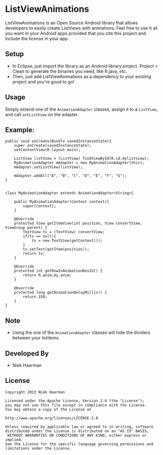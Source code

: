 ListViewAnimations
===========

ListViewAnimations is an Open Source Android library that allows developers to easily create ListViews with animations.
Feel free to use it all you want in your Android apps provided that you cite this project and include the license in your app.

Setup
-----
* In Eclipse, just import the library as an Android library project. Project > Clean to generate the binaries 
you need, like R.java, etc.
* Then, just add ListViewAnimations as a dependency to your existing project and you're good to go!

Usage
-----
Simply extend one of the `AnimationAdapter` classes, assign it to a `ListView`, and call `setListView` on the adapter.

Example:
-----

	public void onCreate(Bundle savedInstanceState){
		super.onCreate(savedInstanceState);
		setContentView(R.layout.main);
		
		ListView listView = (ListView) findViewById(R.id.mylistview);
		MyAnimationAdapter mAdapter = new MyAnimationAdapter(this);
		mAdapter.setListView(listView);

		mAdapter.addAll("A", "B", "C", "D", "E", "F", "G"); 
	}
	
	
	class MyAnimationAdapter extends AnimationAdapter<String>{
	
		public MyAnimationAdapter(Context context){
			super(context);
		}
		
		@Override
		protected View getItemView(int position, View convertView, ViewGroup parent) {
			TextView tv = (TextView) convertView;
			if(tv == null){
				tv = new TextView(getContext());
			}
			tv.setText(getItem(position));
			return tv;
		}
		
		@Override
		protected int getRowInAnimationResId() {
			return R.anim.my_anim;
		}

		@Override
		protected long getAnimationDelayMillis() {
			return 150;
		}
	}
	
Note
-----
* Using the one of the `AnimationAdapter` classes will hide the dividers between your listitems.

Developed By
-----
* Niek Haarman

License
-----

	Copyright 2013 Niek Haarman

	Licensed under the Apache License, Version 2.0 (the "License");
	you may not use this file except in compliance with the License.
	You may obtain a copy of the License at

	http://www.apache.org/licenses/LICENSE-2.0

	Unless required by applicable law or agreed to in writing, software
	distributed under the License is distributed on an "AS IS" BASIS,
	 WITHOUT WARRANTIES OR CONDITIONS OF ANY KIND, either express or implied.
	See the License for the specific language governing permissions and
	limitations under the License.
